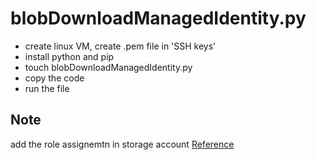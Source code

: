 # blobDownloadManagedIdentity.py

- create linux VM, create .pem file in 'SSH keys'
- install python and pip
- touch blobDownloadManagedIdentity.py
- copy the code
- run the file

## Note

add the role assignemtn in storage account
[Reference](https://youtu.be/QdyHITN6cxY?t=4623)
